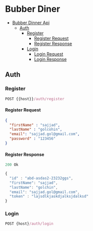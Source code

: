 # Bubber Diner

- [Bubber Dinner Api](#bubber-dinner-api)
  - [Auth](#auth)
    - [Register](#register)
      - [Register Request](#register-request)
      - [Register Response](#register-response)
    - [Login](#login)
      - [Login Request](#login-request)
      - [Login Response](#login-response)


## Auth

### Register
```js
POST {{host}}/auth/register
```

#### Register Request
```json
{
  "firstName" : "sajjad",
  "lastName" : "golcohin",
  "email": "sajjad.gol@gmail.com",
  "password" : "123456"
}
```
#### Register Response
```js
200 Ok
```

```js
{
  "id" : "abd-asdas2-23232ggs",
  "firstName": "sajjad",
  "lastName": "golchin",
  "email": "sajjad.gol@gmail.com",
  "token" : "lajsdlkjaskdjalksjdalksd"
}
```

### Login

```js
POST {host}/auth/login
```